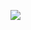 [![](https://mermaid.ink/img/pako:eNq9VMFu2zAM_RVCZ8du05sPPW3YUGxtgeQ2DwMr0bEWW3IlOm0R5N9H2UYPC9AubTGfLD6K7-mJ1F5pb0iVKtL9QE7TJ4ubgF3lQL4eA1tte3QMd8E_RArHgAR3KT4hc9ri8nKKl3B7s1pDw9zHsigiD8ZSzHXMG2qjdVub17agR-z6lrDvC0cPv5xnmsqhZrtDpmeWFJz-F8Ixs5VwcbbMIJCxgWSHd8AeilQmwrTH0FGpETjW--XzSXITx2lav66_fwPj9dCR45fVvVteh9YJfKJCbghkE9S2pf8h8Pcb9F3hDlc62J5fkzlB13JREOymYfA1PJdaS6l5AZGlrSPQI-mBrdv8zZNGRWIojMS6kd4aE1Y311AH342rj3XHIKO4491p_vzYQyWD7Tg1mCplMfaclbNhfKpUJhEpTRO2PFteLM4X55WCQwZ5nsPPVy79H7ycTJwt0ti2d6i3UA9uHs_kYiBnKEwp4xypTHUUpCWMvEj7xFUpAbtZqMGwrVTlDpKHA_vVk9Oq5DBQpoY-HWh-vVRZYxvp8AdVFbLJ?type=png)](https://mermaid.live/edit#pako:eNq9VMFu2zAM_RVCZ8du05sPPW3YUGxtgeQ2DwMr0bEWW3IlOm0R5N9H2UYPC9AubTGfLD6K7-mJ1F5pb0iVKtL9QE7TJ4ubgF3lQL4eA1tte3QMd8E_RArHgAR3KT4hc9ri8nKKl3B7s1pDw9zHsigiD8ZSzHXMG2qjdVub17agR-z6lrDvC0cPv5xnmsqhZrtDpmeWFJz-F8Ixs5VwcbbMIJCxgWSHd8AeilQmwrTH0FGpETjW--XzSXITx2lav66_fwPj9dCR45fVvVteh9YJfKJCbghkE9S2pf8h8Pcb9F3hDlc62J5fkzlB13JREOymYfA1PJdaS6l5AZGlrSPQI-mBrdv8zZNGRWIojMS6kd4aE1Y311AH342rj3XHIKO4491p_vzYQyWD7Tg1mCplMfaclbNhfKpUJhEpTRO2PFteLM4X55WCQwZ5nsPPVy79H7ycTJwt0ti2d6i3UA9uHs_kYiBnKEwp4xypTHUUpCWMvEj7xFUpAbtZqMGwrVTlDpKHA_vVk9Oq5DBQpoY-HWh-vVRZYxvp8AdVFbLJ)